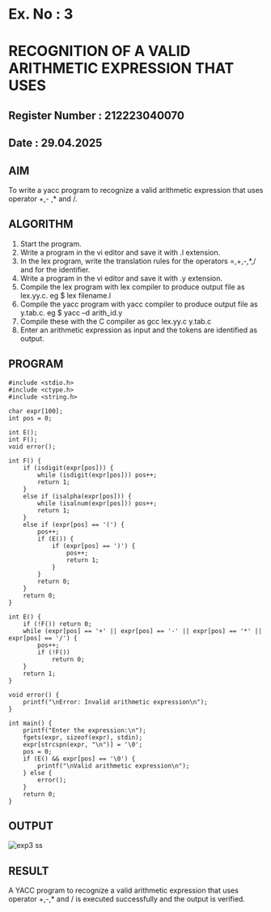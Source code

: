 # Ex. No : 3	
# RECOGNITION OF A VALID ARITHMETIC EXPRESSION THAT USES
## Register Number : 212223040070
## Date : 29.04.2025

## AIM   
To write a yacc program to recognize a valid arithmetic expression that uses operator +,- ,* and /.

## ALGORITHM
1.	Start the program.
2.	Write a program in the vi editor and save it with .l extension.
3.	In the lex program, write the translation rules for the operators =,+,-,*,/ and for the identifier.
4.	Write a program in the vi editor and save it with .y extension.
5.	Compile the lex program with lex compiler to produce output file as lex.yy.c. eg $ lex filename.l
6.	Compile the yacc program with yacc compiler to produce output file as y.tab.c. eg $ yacc –d arith_id.y
7.	Compile these with the C compiler as gcc lex.yy.c y.tab.c
8.	Enter an arithmetic expression as input and the tokens are identified as output.

## PROGRAM
```
#include <stdio.h>
#include <ctype.h>
#include <string.h>

char expr[100];
int pos = 0;

int E();
int F();
void error();

int F() {
    if (isdigit(expr[pos])) {
        while (isdigit(expr[pos])) pos++;
        return 1;
    }
    else if (isalpha(expr[pos])) {
        while (isalnum(expr[pos])) pos++;
        return 1;
    }
    else if (expr[pos] == '(') {
        pos++;
        if (E()) {
            if (expr[pos] == ')') {
                pos++;
                return 1;
            }
        }
        return 0;
    }
    return 0;
}

int E() {
    if (!F()) return 0;
    while (expr[pos] == '+' || expr[pos] == '-' || expr[pos] == '*' || expr[pos] == '/') {
        pos++;
        if (!F())
            return 0;
    }
    return 1;
}

void error() {
    printf("\nError: Invalid arithmetic expression\n");
}

int main() {
    printf("Enter the expression:\n");
    fgets(expr, sizeof(expr), stdin);
    expr[strcspn(expr, "\n")] = '\0';
    pos = 0;
    if (E() && expr[pos] == '\0') {
        printf("\nValid arithmetic expression\n");
    } else {
        error();
    }
    return 0;
}
```

## OUTPUT 
![exp3 ss](https://github.com/user-attachments/assets/84650239-e7b0-4eb3-9799-27380c3cade2)

## RESULT
A YACC program to recognize a valid arithmetic expression that uses operator +,-,* and / is executed successfully and the output is verified.
